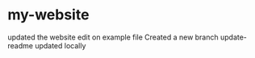 
# my-website
updated the website
edit on example file
Created a new branch update-readme
updated locally 
